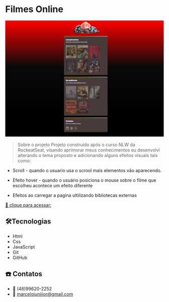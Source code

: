 # Filmes Online

![preview](./.github/preview.png)

> Sobre o projeto
Projeto construido após o curso NLW da RockeatSeat, visando aprimorar meus conhecimentos eu desenvolvi alterando o tema proposto e adicionando alguns efeitos visuais tais como:

- Scroll - quando o usuario usa o scrool mais elementos vão aparecendo. 

- Efeito hover - quando o usuário posiciona o mouse sobre o filme que escolheu acontece um efeito diferente

- Efeitos ao carregar a pagina ultilizando bibliotecas externas

[🔗 clique para acessar:](https://marcelojuniiior.github.io/filmesOnline/)


## 🛠️Tecnologias

- Html
- Css
- JavaScript
- Git
- GitHub

## ☎️ Contatos

- 📲 (48)99620-2252
- 📧 marcelojuniiior@gmail.com